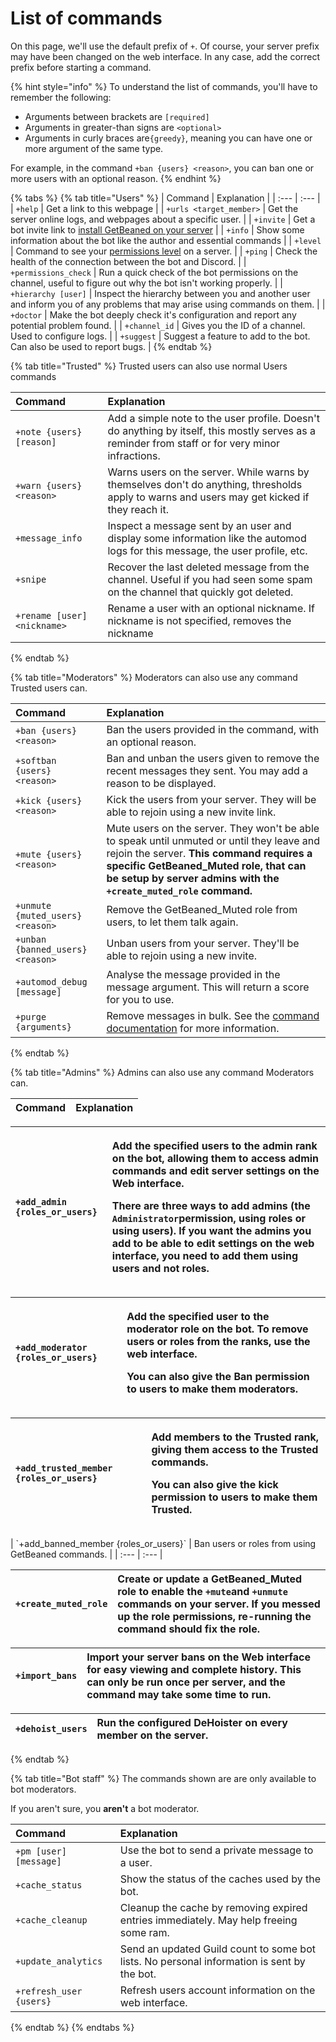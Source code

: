 # List of commands

On this page, we'll use the default prefix of `+`. Of course, your server prefix may have been changed on the web interface. In any case, add the correct prefix before starting a command.

{% hint style="info" %}
To understand the list of commands, you'll have to remember the following:

* Arguments between brackets are `[required]`
* Arguments in greater-than signs are `<optional>`
* Arguments in curly braces are`{greedy}`, meaning you can have one or more argument of the same type.

For example, in the command `+ban {users} <reason>`, you can ban one or more users with an optional reason.
{% endhint %}

{% tabs %}
{% tab title="Users" %}
| Command | Explanation |
| :--- | :--- |
| `+help` | Get a link to this webpage |
| `+urls <target_member>` | Get the server online logs, and webpages about a specific user. |
| `+invite` | Get a bot invite link to [install GetBeaned on your server](tutorial-setting-up-your-server-for-the-first-time.md) |
| `+info` | Show some information about the bot like the author and essential commands |
| `+level` | Command to see your [permissions level](levels-and-permissions.md) on a server. |
| `+ping` | Check the health of the connection between the bot and Discord. |
| `+permissions_check` | Run a quick check of the bot permissions on the channel, useful to figure out why the bot isn't working properly. |
| `+hierarchy [user]` | Inspect the hierarchy between you and another user and inform you of any problems that may arise using commands on them. |
| `+doctor` | Make the bot deeply check it's configuration and report any potential problem found. |
| `+channel_id` | Gives you the ID of a channel. Used to configure logs. |
| `+suggest` | Suggest a feature to add to the bot. Can also be used to report bugs. |
{% endtab %}

{% tab title="Trusted" %}
Trusted users can also use normal Users commands

| Command | Explanation |
| :--- | :--- |
| `+note {users} [reason]` | Add a simple note to the user profile. Doesn't do anything by itself, this mostly serves as a reminder from staff or for very minor infractions. |
| `+warn {users} <reason>` | Warns users on the server. While warns by themselves don't do anything, thresholds apply to warns and users may get kicked if they reach it. |
| `+message_info` | Inspect a message sent by an user and display some information like the automod logs for this message, the user profile, etc. |
| `+snipe` | Recover the last deleted message from the channel. Useful if you had seen some spam on the channel that quickly got deleted. |
| `+rename [user] <nickname>`  | Rename a user with an optional nickname. If nickname is not specified, removes the nickname |
{% endtab %}

{% tab title="Moderators" %}
Moderators can also use any command Trusted users can.

| Command | Explanation |
| :--- | :--- |
| `+ban {users} <reason>` | Ban the users provided in the command, with an optional reason. |
| `+softban {users} <reason>` | Ban and unban the users given to remove the recent messages they sent. You may add a reason to be displayed. |
| `+kick {users} <reason>` | Kick the users from your server. They will be able to rejoin using a new invite link. |
| `+mute {users} <reason>` | Mute users on the server. They won't be able to speak until unmuted or until they leave and rejoin the server. **This command requires a specific GetBeaned\_Muted role, that can be setup by server admins with the `+create_muted_role` command.** |
| `+unmute {muted_users} <reason>` | Remove the GetBeaned\_Muted role from users, to let them talk again. |
| `+unban {banned_users} <reason>` | Unban users from your server. They'll be able to rejoin using a new invite. |
| `+automod_debug [message]` | Analyse the message provided in the message argument. This will return a score for you to use. |
| `+purge {arguments}` | Remove messages in bulk. See the [command documentation](using-the-purge-command-to-remove-messages.md) for more information. |
{% endtab %}

{% tab title="Admins" %}
Admins can also use any command Moderators can.

| Command | Explanation |
| :--- | :--- |


<table>
  <thead>
    <tr>
      <th style="text-align:left"><code>+add_admin {roles_or_users}</code>
      </th>
      <th style="text-align:left">
        <p>Add the specified users to the admin rank on the bot, allowing them to
          access admin commands and edit server settings on the Web interface.</p>
        <p>There are three ways to add admins (the <code>Administrator</code>permission,
          using roles or using users). If you want the admins you add <b>to be able to edit settings</b> on
          the web interface, <b>you need to add them using users and not roles.</b>
        </p>
      </th>
    </tr>
  </thead>
  <tbody></tbody>
</table><table>
  <thead>
    <tr>
      <th style="text-align:left"><code>+add_moderator {roles_or_users}</code>
      </th>
      <th style="text-align:left">
        <p>Add the specified user to the moderator role on the bot. To remove users
          or roles from the ranks, use the web interface.</p>
        <p>You can also give the Ban permission to users to make them moderators.</p>
      </th>
    </tr>
  </thead>
  <tbody></tbody>
</table><table>
  <thead>
    <tr>
      <th style="text-align:left"><code>+add_trusted_member {roles_or_users}</code>
      </th>
      <th style="text-align:left">
        <p>Add members to the Trusted rank, giving them access to the Trusted commands.</p>
        <p>You can also give the kick permission to users to make them Trusted.</p>
      </th>
    </tr>
  </thead>
  <tbody></tbody>
</table>| `+add_banned_member {roles_or_users}` | Ban users or roles from using GetBeaned commands. |
| :--- | :--- |


| `+create_muted_role` | Create or update a GetBeaned\_Muted role to enable the `+mute`and `+unmute` commands on your server. If you messed up the role permissions, re-running the command should fix the role. |
| :--- | :--- |


| `+import_bans` | Import your server bans on the Web interface for easy viewing and complete history. This can only be run once per server, and the command may take some time to run. |
| :--- | :--- |


| `+dehoist_users` | Run the configured DeHoister on every member on the server. |
| :--- | :--- |
{% endtab %}

{% tab title="Bot staff" %}
The commands shown are are only available to bot moderators.

If you aren't sure, you **aren't** a bot moderator.

| Command | Explanation |
| :--- | :--- |
| `+pm [user] [message]` | Use the bot to send a private message to a user. |
| `+cache_status` | Show the status of the caches used by the bot. |
| `+cache_cleanup` | Cleanup the cache by removing expired entries immediately. May help freeing some ram. |
| `+update_analytics` | Send an updated Guild count to some bot lists. No personal information is sent by the bot. |
| `+refresh_user {users}` | Refresh users account information on the web interface. |
{% endtab %}
{% endtabs %}


